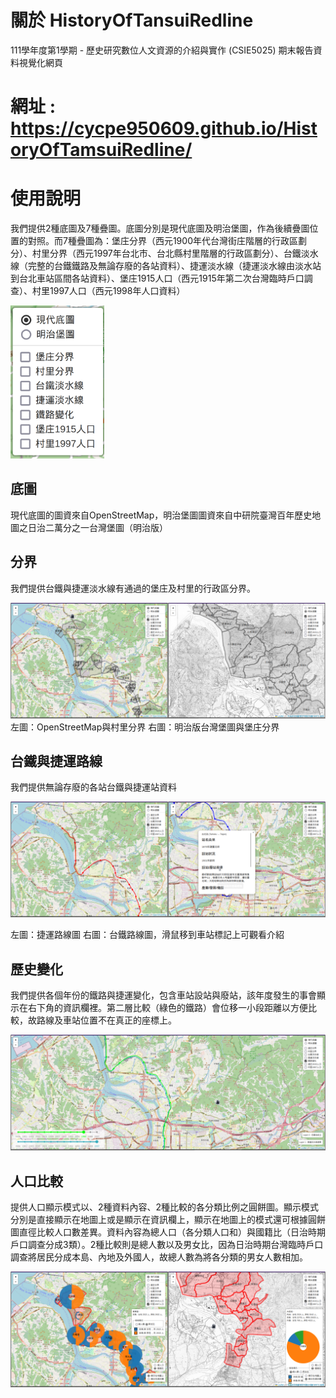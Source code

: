 # 關於 HistoryOfTansuiRedline
111學年度第1學期 - 歷史研究數位人文資源的介紹與實作 (CSIE5025) 期末報告資料視覺化網頁

# 網址 : https://cycpe950609.github.io/HistoryOfTamsuiRedline/

# 使用說明

我們提供2種底圖及7種疊圖。底圖分別是現代底圖及明治堡圖，作為後續疊圖位置的對照。而7種疊圖為：堡庄分界（西元1900年代台灣街庄階層的行政區劃分）、村里分界（西元1997年台北市、台北縣村里階層的行政區劃分）、台鐵淡水線（完整的台鐵鐵路及無論存廢的各站資料）、捷運淡水線（捷運淡水線由淡水站到台北車站區間各站資料）、堡庄1915人口（西元1915年第二次台灣臨時戶口調查）、村里1997人口（西元1998年人口資料） 

<img src="./readmeImg/layerList.png" alt="layerList" width="150"/>

## 底圖 

現代底圖的圖資來自OpenStreetMap，明治堡圖圖資來自中研院臺灣百年歷史地圖之日治二萬分之一台灣堡圖（明治版） 

## 分界 

我們提供台鐵與捷運淡水線有通過的堡庄及村里的行政區分界。

![area](./readmeImg/area.png)
左圖：OpenStreetMap與村里分界 右圖：明治版台灣堡圖與堡庄分界 

## 台鐵與捷運路線 

我們提供無論存廢的各站台鐵與捷運站資料 

![railway](./readmeImg/railway.png)

左圖：捷運路線圖 右圖：台鐵路線圖，滑鼠移到車站標記上可觀看介紹 

## 歷史變化 

我們提供各個年份的鐵路與捷運變化，包含車站設站與廢站，該年度發生的事會顯示在右下角的資訊欄裡。第二層比較（綠色的鐵路）會位移一小段距離以方便比較，故路線及車站位置不在真正的座標上。 

![historyCompare](./readmeImg/history.png)

## 人口比較 

提供人口顯示模式以、2種資料內容、2種比較的各分類比例之圓餅圖。顯示模式分別是直接顯示在地圖上或是顯示在資訊欄上，顯示在地圖上的模式還可根據圓餅圖直徑比較人口數差異。資料內容為總人口（各分類人口和）與國籍比（日治時期戶口調查分成3類）。2種比較則是總人數以及男女比，因為日治時期台灣臨時戶口調查將居民分成本島、內地及外國人，故總人數為將各分類的男女人數相加。 

![populationCompare](./readmeImg/population.png)
 
